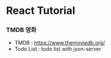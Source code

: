 # React Tutorial

### TMDB 영화
- TMDB : https://www.themoviedb.org/
- Todo List : todo list with json-server
